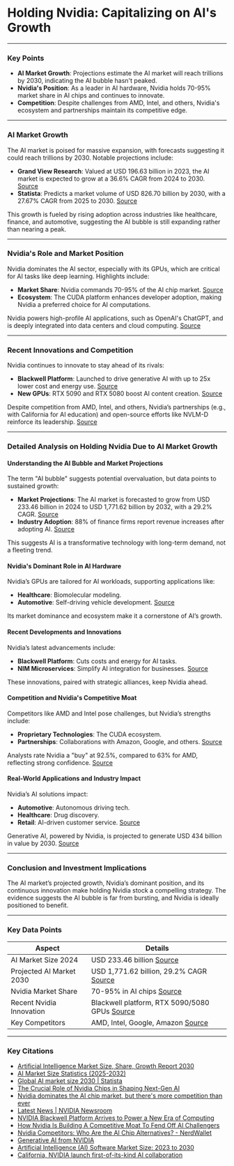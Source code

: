 # Holding Nvidia: Capitalizing on AI's Growth

---

### Key Points
- **AI Market Growth**: Projections estimate the AI market will reach trillions by 2030, indicating the AI bubble hasn't peaked.
- **Nvidia's Position**: As a leader in AI hardware, Nvidia holds 70-95% market share in AI chips and continues to innovate.
- **Competition**: Despite challenges from AMD, Intel, and others, Nvidia's ecosystem and partnerships maintain its competitive edge.

---

### AI Market Growth
The AI market is poised for massive expansion, with forecasts suggesting it could reach trillions by 2030. Notable projections include:
- **Grand View Research**: Valued at USD 196.63 billion in 2023, the AI market is expected to grow at a 36.6% CAGR from 2024 to 2030. [Source](https://www.grandviewresearch.com/industry-analysis/artificial-intelligence-ai-market)
- **Statista**: Predicts a market volume of USD 826.70 billion by 2030, with a 27.67% CAGR from 2025 to 2030. [Source](https://www.statista.com/forecasts/1474143/global-ai-market-size)

This growth is fueled by rising adoption across industries like healthcare, finance, and automotive, suggesting the AI bubble is still expanding rather than nearing a peak.

---

### Nvidia's Role and Market Position
Nvidia dominates the AI sector, especially with its GPUs, which are critical for AI tasks like deep learning. Highlights include:
- **Market Share**: Nvidia commands 70-95% of the AI chip market. [Source](https://www.cnbc.com/2024/06/02/nvidia-dominates-the-ai-chip-market-but-theres-rising-competition-.html)
- **Ecosystem**: The CUDA platform enhances developer adoption, making Nvidia a preferred choice for AI computations.

Nvidia powers high-profile AI applications, such as OpenAI's ChatGPT, and is deeply integrated into data centers and cloud computing. [Source](https://www.aibrilliance.com/blog/the-crucial-role-of-nvidia-chips-in-shaping-next-gen-ai)

---

### Recent Innovations and Competition
Nvidia continues to innovate to stay ahead of its rivals:
- **Blackwell Platform**: Launched to drive generative AI with up to 25x lower cost and energy use. [Source](https://nvidianews.nvidia.com/news/nvidia-blackwell-platform-arrives-to-power-a-new-era-of-computing)
- **New GPUs**: RTX 5090 and RTX 5080 boost AI content creation. [Source](https://nvidianews.nvidia.com/news/latest)

Despite competition from AMD, Intel, and others, Nvidia’s partnerships (e.g., with California for AI education) and open-source efforts like NVLM-D reinforce its leadership. [Source](https://www.gov.ca.gov/2024/08/09/california-nvidia-launch-first-of-its-kind-ai-collaboration/)

---

### Detailed Analysis on Holding Nvidia Due to AI Market Growth

#### Understanding the AI Bubble and Market Projections
The term "AI bubble" suggests potential overvaluation, but data points to sustained growth:
- **Market Projections**: The AI market is forecasted to grow from USD 233.46 billion in 2024 to USD 1,771.62 billion by 2032, with a 29.2% CAGR. [Source](https://www.grandviewresearch.com/industry-analysis/artificial-intelligence-ai-market)
- **Industry Adoption**: 88% of finance firms report revenue increases after adopting AI. [Source](https://explodingtopics.com/blog/ai-market-size-stats)

This suggests AI is a transformative technology with long-term demand, not a fleeting trend.

#### Nvidia's Dominant Role in AI Hardware
Nvidia’s GPUs are tailored for AI workloads, supporting applications like:
- **Healthcare**: Biomolecular modeling.
- **Automotive**: Self-driving vehicle development. [Source](https://www.nvidia.com/en-us/solutions/ai/)

Its market dominance and ecosystem make it a cornerstone of AI’s growth.

#### Recent Developments and Innovations
Nvidia’s latest advancements include:
- **Blackwell Platform**: Cuts costs and energy for AI tasks.
- **NIM Microservices**: Simplify AI integration for businesses. [Source](https://www.nvidia.com/en-us/ai/)

These innovations, paired with strategic alliances, keep Nvidia ahead.

#### Competition and Nvidia's Competitive Moat
Competitors like AMD and Intel pose challenges, but Nvidia’s strengths include:
- **Proprietary Technologies**: The CUDA ecosystem.
- **Partnerships**: Collaborations with Amazon, Google, and others. [Source](https://www.investors.com/news/technology/nvidia-stock-nvda-ai-competition-chips/)

Analysts rate Nvidia a "buy" at 92.5%, compared to 63% for AMD, reflecting strong confidence. [Source](https://www.nerdwallet.com/article/investing/nvidia-competitors)

#### Real-World Applications and Industry Impact
Nvidia’s AI solutions impact:
- **Automotive**: Autonomous driving tech.
- **Healthcare**: Drug discovery.
- **Retail**: AI-driven customer service. [Source](https://www.nvidia.com/en-us/ai-data-science/generative-ai/)

Generative AI, powered by Nvidia, is projected to generate USD 434 billion in value by 2030. [Source](https://www.abiresearch.com/news-resources/chart-data/report-artificial-intelligence-market-size-global)

---

### Conclusion and Investment Implications
The AI market’s projected growth, Nvidia’s dominant position, and its continuous innovation make holding Nvidia stock a compelling strategy. The evidence suggests the AI bubble is far from bursting, and Nvidia is ideally positioned to benefit.

---

### Key Data Points

| **Aspect**               | **Details**                                                                 |
|--------------------------|-----------------------------------------------------------------------------|
| AI Market Size 2024      | USD 233.46 billion [Source](https://www.grandviewresearch.com/industry-analysis/artificial-intelligence-ai-market) |
| Projected AI Market 2030 | USD 1,771.62 billion, 29.2% CAGR [Source](https://www.grandviewresearch.com/industry-analysis/artificial-intelligence-ai-market) |
| Nvidia Market Share      | 70-95% in AI chips [Source](https://www.cnbc.com/2024/06/02/nvidia-dominates-the-ai-chip-market-but-theres-rising-competition-.html) |
| Recent Nvidia Innovation | Blackwell platform, RTX 5090/5080 GPUs [Source](https://nvidianews.nvidia.com/news/latest) |
| Key Competitors          | AMD, Intel, Google, Amazon [Source](https://www.forbes.com/sites/emilsayegh/2024/12/11/the-ai-chip-race-who-can-compete-with-nvidia/) |

---

### Key Citations
- [Artificial Intelligence Market Size, Share, Growth Report 2030](https://www.grandviewresearch.com/industry-analysis/artificial-intelligence-ai-market)
- [AI Market Size Statistics (2025-2032)](https://explodingtopics.com/blog/ai-market-size-stats)
- [Global AI market size 2030 | Statista](https://www.statista.com/forecasts/1474143/global-ai-market-size)
- [The Crucial Role of Nvidia Chips in Shaping Next-Gen AI](https://www.aibrilliance.com/blog/the-crucial-role-of-nvidia-chips-in-shaping-next-gen-ai)
- [Nvidia dominates the AI chip market, but there's more competition than ever](https://www.cnbc.com/2024/06/02/nvidia-dominates-the-ai-chip-market-but-theres-rising-competition-.html)
- [Latest News | NVIDIA Newsroom](https://nvidianews.nvidia.com/news/latest)
- [NVIDIA Blackwell Platform Arrives to Power a New Era of Computing](https://nvidianews.nvidia.com/news/nvidia-blackwell-platform-arrives-to-power-a-new-era-of-computing)
- [How Nvidia Is Building A Competitive Moat To Fend Off AI Challengers](https://www.investors.com/news/technology/nvidia-stock-nvda-ai-competition-chips/)
- [Nvidia Competitors: Who Are the AI Chip Alternatives? - NerdWallet](https://www.nerdwallet.com/article/investing/nvidia-competitors)
- [Generative AI from NVIDIA](https://www.nvidia.com/en-us/ai-data-science/generative-ai/)
- [Artificial Intelligence (AI) Software Market Size: 2023 to 2030](https://www.abiresearch.com/news-resources/chart-data/report-artificial-intelligence-market-size-global)
- [California, NVIDIA launch first-of-its-kind AI collaboration](https://www.gov.ca.gov/2024/08/09/california-nvidia-launch-first-of-its-kind-ai-collaboration/)
